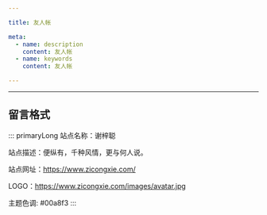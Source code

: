 ```yaml
---

title: 友人帐

meta:
  - name: description
    content: 友人帐
  - name: keywords
    content: 友人帐

---
```


---

## 留言格式

::: primaryLong
站点名称：谢梓聪

站点描述：便纵有，千种风情，更与何人说。

站点网址：https://www.zicongxie.com/

LOGO：https://www.zicongxie.com/images/avatar.jpg

主题色调: #00a8f3
:::